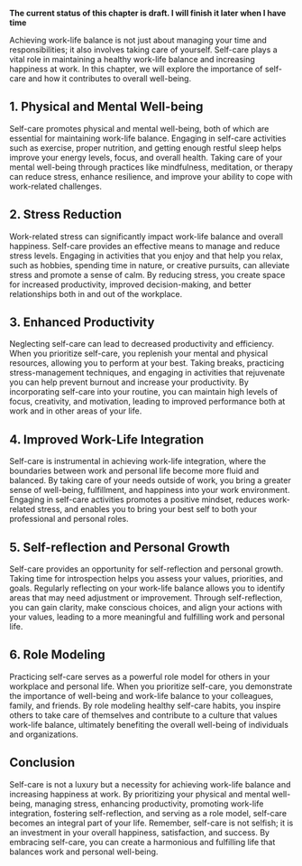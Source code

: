 **The current status of this chapter is draft. I will finish it later when I have time**

Achieving work-life balance is not just about managing your time and responsibilities; it also involves taking care of yourself. Self-care plays a vital role in maintaining a healthy work-life balance and increasing happiness at work. In this chapter, we will explore the importance of self-care and how it contributes to overall well-being.

**1. Physical and Mental Well-being**
-------------------------------------

Self-care promotes physical and mental well-being, both of which are essential for maintaining work-life balance. Engaging in self-care activities such as exercise, proper nutrition, and getting enough restful sleep helps improve your energy levels, focus, and overall health. Taking care of your mental well-being through practices like mindfulness, meditation, or therapy can reduce stress, enhance resilience, and improve your ability to cope with work-related challenges.

**2. Stress Reduction**
-----------------------

Work-related stress can significantly impact work-life balance and overall happiness. Self-care provides an effective means to manage and reduce stress levels. Engaging in activities that you enjoy and that help you relax, such as hobbies, spending time in nature, or creative pursuits, can alleviate stress and promote a sense of calm. By reducing stress, you create space for increased productivity, improved decision-making, and better relationships both in and out of the workplace.

**3. Enhanced Productivity**
----------------------------

Neglecting self-care can lead to decreased productivity and efficiency. When you prioritize self-care, you replenish your mental and physical resources, allowing you to perform at your best. Taking breaks, practicing stress-management techniques, and engaging in activities that rejuvenate you can help prevent burnout and increase your productivity. By incorporating self-care into your routine, you can maintain high levels of focus, creativity, and motivation, leading to improved performance both at work and in other areas of your life.

**4. Improved Work-Life Integration**
-------------------------------------

Self-care is instrumental in achieving work-life integration, where the boundaries between work and personal life become more fluid and balanced. By taking care of your needs outside of work, you bring a greater sense of well-being, fulfillment, and happiness into your work environment. Engaging in self-care activities promotes a positive mindset, reduces work-related stress, and enables you to bring your best self to both your professional and personal roles.

**5. Self-reflection and Personal Growth**
------------------------------------------

Self-care provides an opportunity for self-reflection and personal growth. Taking time for introspection helps you assess your values, priorities, and goals. Regularly reflecting on your work-life balance allows you to identify areas that may need adjustment or improvement. Through self-reflection, you can gain clarity, make conscious choices, and align your actions with your values, leading to a more meaningful and fulfilling work and personal life.

**6. Role Modeling**
--------------------

Practicing self-care serves as a powerful role model for others in your workplace and personal life. When you prioritize self-care, you demonstrate the importance of well-being and work-life balance to your colleagues, family, and friends. By role modeling healthy self-care habits, you inspire others to take care of themselves and contribute to a culture that values work-life balance, ultimately benefiting the overall well-being of individuals and organizations.

**Conclusion**
--------------

Self-care is not a luxury but a necessity for achieving work-life balance and increasing happiness at work. By prioritizing your physical and mental well-being, managing stress, enhancing productivity, promoting work-life integration, fostering self-reflection, and serving as a role model, self-care becomes an integral part of your life. Remember, self-care is not selfish; it is an investment in your overall happiness, satisfaction, and success. By embracing self-care, you can create a harmonious and fulfilling life that balances work and personal well-being.
